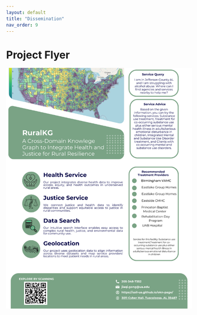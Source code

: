 ```yaml
---
layout: default
title: "Dissemination"
nav_order: 9
---
```


# Project Flyer

![Project flyer](media/Flyer2.png)